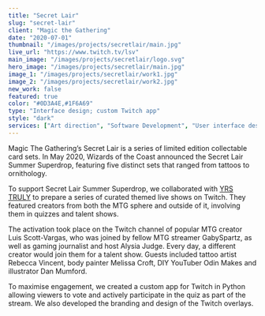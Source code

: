```yaml
---
title: "Secret Lair"
slug: "secret-lair"
client: "Magic the Gathering"
date: "2020-07-01"
thumbnail: "/images/projects/secretlair/main.jpg"
live_url: "https://www.twitch.tv/lsv"
main_image: "/images/projects/secretlair/logo.svg"
hero_image: "/images/projects/secretlair/main.jpg"
image_1: "/images/projects/secretlair/work1.jpg"
image_2: "/images/projects/secretlair/work2.jpg"
new_work: false
featured: true
color: "#0D3A4E,#1F6A69"
type: "Interface design; custom Twitch app"
style: "dark"
services: ["Art direction", "Software Development", "User interface design", "Digital Design"]
---
```

Magic The Gathering’s Secret Lair is a series of limited edition collectable
card sets. In May 2020, Wizards of the Coast announced the Secret Lair Summer
Superdrop, featuring five distinct sets that ranged from tattoos to ornithology.

To support Secret Lair Summer Superdrop, we collaborated with [YRS
TRULY](http://yrstruly.uk/) to prepare a series of curated themed live shows on
Twitch. They featured creators from both the MTG sphere and outside of it,
involving them in quizzes and talent shows.

The activation took place on the Twitch channel of popular MTG creator Luis
Scott-Vargas, who was joined by fellow MTG streamer GabySpartz, as well as
gaming journalist and host Alysia Judge. Every day, a different creator would
join them for a talent show. Guests included tattoo artist Rebecca Vincent, body
painter Melissa Croft, DIY YouTuber Odin Makes and illustrator Dan Mumford.

To maximise engagement, we created a custom app for Twitch in Python allowing
viewers to vote and actively participate in the quiz as part of the stream. We
also developed the branding and design of the Twitch overlays.

